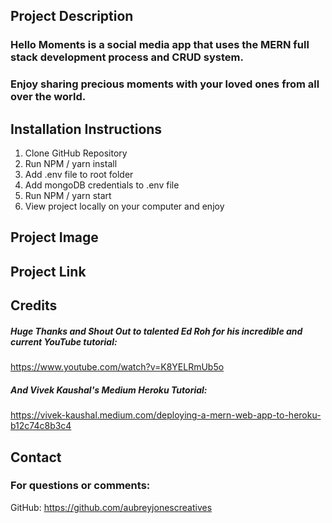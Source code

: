 ## Project Description

### Hello Moments is a social media app that uses the MERN full stack development process and CRUD system. 


### Enjoy sharing precious moments with your loved ones from all over the world. 



## Installation Instructions 

1. Clone GitHub Repository 
2. Run NPM / yarn install 
3. Add .env file to root folder
4. Add mongoDB credentials to .env file
5. Run NPM / yarn start 
6. View project locally on your computer and enjoy 

## Project Image 




## Project Link 









## Credits

##### Huge Thanks and Shout Out to talented Ed Roh for his incredible and current YouTube tutorial:

https://www.youtube.com/watch?v=K8YELRmUb5o


##### And Vivek Kaushal's Medium Heroku Tutorial: 

https://vivek-kaushal.medium.com/deploying-a-mern-web-app-to-heroku-b12c74c8b3c4



## Contact

### For questions or comments: 

GitHub: 
https://github.com/aubreyjonescreatives

